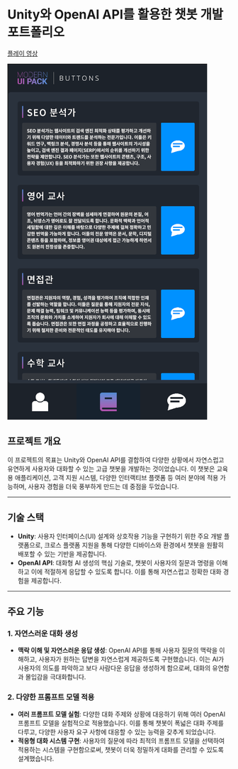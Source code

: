 # Unity와 OpenAI API를 활용한 챗봇 개발 포트폴리오

[플레이 영상](https://tv.kakao.com/v/445614032)

![게임 화면](Image.png)

## 프로젝트 개요

이 프로젝트의 목표는 Unity와 OpenAI API를 결합하여 다양한 상황에서 자연스럽고 유연하게 사용자와 대화할 수 있는 고급 챗봇을 개발하는 것이었습니다. 이 챗봇은 교육용 애플리케이션, 고객 지원 시스템, 다양한 인터랙티브 플랫폼 등 여러 분야에 적용 가능하며, 사용자 경험을 더욱 풍부하게 만드는 데 중점을 두었습니다.

---

## 기술 스택

- **Unity**: 사용자 인터페이스(UI) 설계와 상호작용 기능을 구현하기 위한 주요 개발 플랫폼으로, 크로스 플랫폼 지원을 통해 다양한 디바이스와 환경에서 챗봇을 원활히 배포할 수 있는 기반을 제공합니다.
- **OpenAI API**: 대화형 AI 생성의 핵심 기술로, 챗봇이 사용자의 질문과 명령을 이해하고 이에 적절하게 응답할 수 있도록 합니다. 이를 통해 자연스럽고 정확한 대화 경험을 제공합니다.

---

## 주요 기능

### 1. 자연스러운 대화 생성

- **맥락 이해 및 자연스러운 응답 생성**: OpenAI API를 통해 사용자 질문의 맥락을 이해하고, 사용자가 원하는 답변을 자연스럽게 제공하도록 구현했습니다. 이는 AI가 사용자의 의도를 파악하고 보다 사람다운 응답을 생성하게 함으로써, 대화의 유연함과 몰입감을 극대화합니다.

### 2. 다양한 프롬프트 모델 적용

- **여러 프롬프트 모델 실험**: 다양한 대화 주제와 상황에 대응하기 위해 여러 OpenAI 프롬프트 모델을 실험적으로 적용했습니다. 이를 통해 챗봇이 폭넓은 대화 주제를 다루고, 다양한 사용자 요구 사항에 대응할 수 있는 능력을 갖추게 되었습니다.
- **적응형 대화 시스템 구현**: 사용자의 질문에 따라 최적의 프롬프트 모델을 선택하여 적용하는 시스템을 구현함으로써, 챗봇이 더욱 정밀하게 대화를 관리할 수 있도록 설계했습니다.

